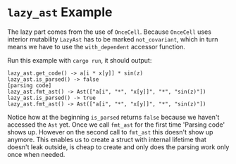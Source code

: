 # `lazy_ast` Example

The lazy part comes from the use of `OnceCell`. Because
`OnceCell` uses interior mutability `LazyAst` has to be marked `not_covariant`,
which in turn means we have to use the `with_dependent` accessor function.

Run this example with `cargo run`, it should output:

```
lazy_ast.get_code() -> a[i * x[y]] * sin(z)
lazy_ast.is_parsed() -> false
[parsing code]
lazy_ast.fmt_ast() -> Ast(["a[i", "*", "x[y]]", "*", "sin(z)"])
lazy_ast.is_parsed() -> true
lazy_ast.fmt_ast() -> Ast(["a[i", "*", "x[y]]", "*", "sin(z)"])
```

Notice how at the beginning `is_parsed` returns `false` because we haven't
accessed the `Ast` yet. Once we call `fmt_ast` for the first time 'Parsing code'
shows up. However on the second call to `fmt_ast` this doesn't show up anymore.
This enables us to create a struct with internal lifetime that doesn't leak
outside, is cheap to create and only does the parsing work only once when
needed.